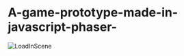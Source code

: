 # A-game-prototype-made-in-javascript-phaser-

![LoadInScene](https://user-images.githubusercontent.com/67305202/134953624-d7098b0a-06a3-4d18-a69a-5ae2f4373224.png)
